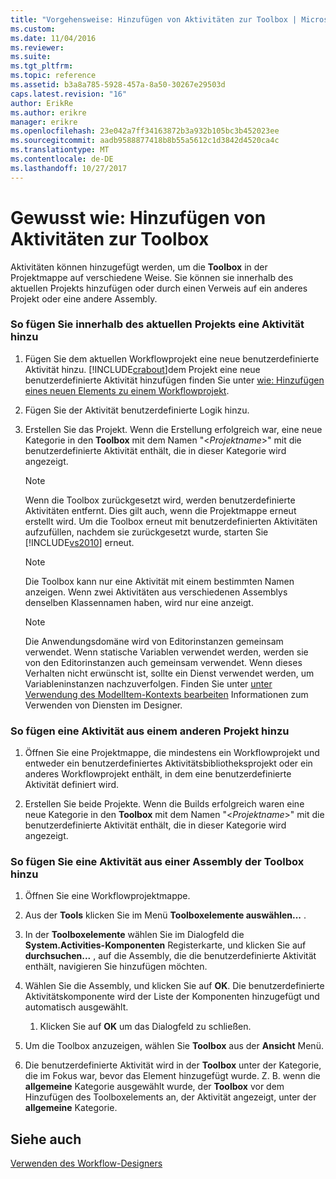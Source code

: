 ```yaml
---
title: "Vorgehensweise: Hinzufügen von Aktivitäten zur Toolbox | Microsoft Docs"
ms.custom: 
ms.date: 11/04/2016
ms.reviewer: 
ms.suite: 
ms.tgt_pltfrm: 
ms.topic: reference
ms.assetid: b3a8a785-5928-457a-8a50-30267e29503d
caps.latest.revision: "16"
author: ErikRe
ms.author: erikre
manager: erikre
ms.openlocfilehash: 23e042a7ff34163872b3a932b105bc3b452023ee
ms.sourcegitcommit: aadb9588877418b8b55a5612c1d3842d4520ca4c
ms.translationtype: MT
ms.contentlocale: de-DE
ms.lasthandoff: 10/27/2017
---
```

# <a name="how-to-add-activities-to-the-toolbox"></a>Gewusst wie: Hinzufügen von Aktivitäten zur Toolbox
Aktivitäten können hinzugefügt werden, um die **Toolbox** in der Projektmappe auf verschiedene Weise. Sie können sie innerhalb des aktuellen Projekts hinzufügen oder durch einen Verweis auf ein anderes Projekt oder eine andere Assembly.  
  
### <a name="to-add-an-activity-from-within-your-current-project"></a>So fügen Sie innerhalb des aktuellen Projekts eine Aktivität hinzu  
  
1.  Fügen Sie dem aktuellen Workflowprojekt eine neue benutzerdefinierte Aktivität hinzu. [!INCLUDE[crabout](../test/includes/crabout_md.md)]dem Projekt eine neue benutzerdefinierte Aktivität hinzufügen finden Sie unter [wie: Hinzufügen eines neuen Elements zu einem Workflowprojekt](../workflow-designer/how-to-add-a-new-item-to-a-workflow-project.md).  
  
2.  Fügen Sie der Aktivität benutzerdefinierte Logik hinzu.  
  
3.  Erstellen Sie das Projekt. Wenn die Erstellung erfolgreich war, eine neue Kategorie in den **Toolbox** mit dem Namen "\<*Projektname*>" mit die benutzerdefinierte Aktivität enthält, die in dieser Kategorie wird angezeigt.  
  
    > [!NOTE]
    >  Wenn die Toolbox zurückgesetzt wird, werden benutzerdefinierte Aktivitäten entfernt. Dies gilt auch, wenn die Projektmappe erneut erstellt wird. Um die Toolbox erneut mit benutzerdefinierten Aktivitäten aufzufüllen, nachdem sie zurückgesetzt wurde, starten Sie [!INCLUDE[vs2010](../misc/includes/vs2010_md.md)] erneut.  
  
    > [!NOTE]
    >  Die Toolbox kann nur eine Aktivität mit einem bestimmten Namen anzeigen. Wenn zwei Aktivitäten aus verschiedenen Assemblys denselben Klassennamen haben, wird nur eine anzeigt.  
  
    > [!NOTE]
    >  Die Anwendungsdomäne wird von Editorinstanzen gemeinsam verwendet. Wenn statische Variablen verwendet werden, werden sie von den Editorinstanzen auch gemeinsam verwendet. Wenn dieses Verhalten nicht erwünscht ist, sollte ein Dienst verwendet werden, um Variableninstanzen nachzuverfolgen. Finden Sie unter [unter Verwendung des ModelItem-Kontexts bearbeiten](/dotnet/framework/windows-workflow-foundation/using-the-modelitem-editing-context) Informationen zum Verwenden von Diensten im Designer.  
  
### <a name="to-add-an-activity-from-within-a-different-project"></a>So fügen eine Aktivität aus einem anderen Projekt hinzu  
  
1.  Öffnen Sie eine Projektmappe, die mindestens ein Workflowprojekt und entweder ein benutzerdefiniertes Aktivitätsbibliotheksprojekt oder ein anderes Workflowprojekt enthält, in dem eine benutzerdefinierte Aktivität definiert wird.  
  
2.  Erstellen Sie beide Projekte. Wenn die Builds erfolgreich waren eine neue Kategorie in den **Toolbox** mit dem Namen "\<*Projektname*>" mit die benutzerdefinierte Aktivität enthält, die in dieser Kategorie wird angezeigt.  
  
### <a name="to-add-an-activity-to-the-toolbox-from-an-assembly"></a>So fügen Sie eine Aktivität aus einer Assembly der Toolbox hinzu  
  
1.  Öffnen Sie eine Workflowprojektmappe.  
  
2.  Aus der **Tools** klicken Sie im Menü **Toolboxelemente auswählen...** .  
  
3.  In der **Toolboxelemente** wählen Sie im Dialogfeld die **System.Activities-Komponenten** Registerkarte, und klicken Sie auf **durchsuchen...**  , auf die Assembly, die die benutzerdefinierte Aktivität enthält, navigieren Sie hinzufügen möchten.  
  
4.  Wählen Sie die Assembly, und klicken Sie auf **OK**. Die benutzerdefinierte Aktivitätskomponente wird der Liste der Komponenten hinzugefügt und automatisch ausgewählt.  
  
    1.  Klicken Sie auf **OK** um das Dialogfeld zu schließen.  
  
5.  Um die Toolbox anzuzeigen, wählen Sie **Toolbox** aus der **Ansicht** Menü.  
  
6.  Die benutzerdefinierte Aktivität wird in der **Toolbox** unter der Kategorie, die im Fokus war, bevor das Element hinzugefügt wurde. Z. B. wenn die **allgemeine** Kategorie ausgewählt wurde, der **Toolbox** vor dem Hinzufügen des Toolboxelements an, der Aktivität angezeigt, unter der **allgemeine** Kategorie.  
  
## <a name="see-also"></a>Siehe auch  
 [Verwenden des Workflow-Designers](../workflow-designer/using-the-workflow-designer.md)